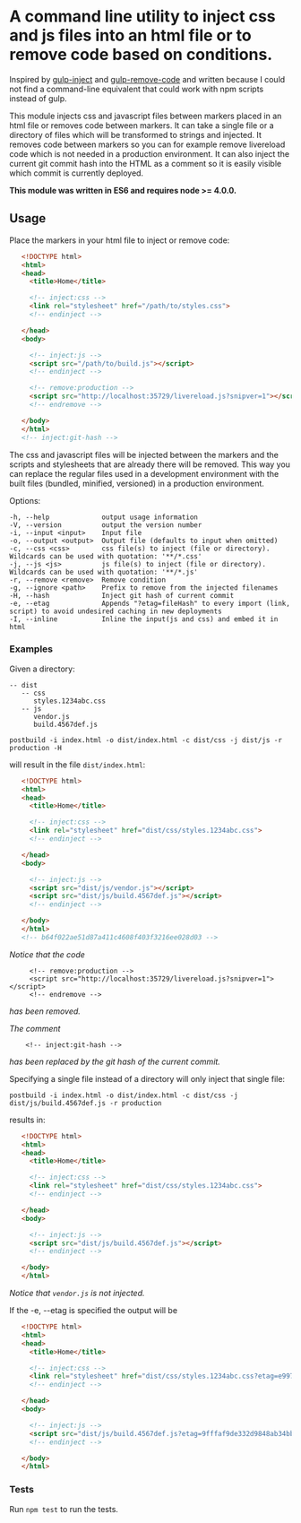 # A command line utility to inject css and js files into an html file or to remove code based on conditions.
Inspired by [gulp-inject](https://www.npmjs.com/package/gulp-inject) and [gulp-remove-code](https://www.npmjs.com/package/gulp-remove-code) and written because I could not find a command-line equivalent that could work with npm scripts instead of gulp.

This module injects css and javascript files between markers placed in an html file or removes code between markers.
It can take a single file or a directory of files which will be transformed to strings and injected.
It removes code between markers so you can for example remove livereload code which is not needed in a production environment.
It can also inject the current git commit hash into the HTML as a comment so it is easily visible which commit is currently 
deployed.

**This module was written in ES6 and requires node >= 4.0.0.**

## Usage
Place the markers in your html file to inject or remove code:

```html
   <!DOCTYPE html>
   <html>
   <head>
     <title>Home</title>

     <!-- inject:css -->
     <link rel="stylesheet" href="/path/to/styles.css">
     <!-- endinject -->

   </head>
   <body>

     <!-- inject:js -->
     <script src="/path/to/build.js"></script>
     <!-- endinject -->

     <!-- remove:production -->
     <script src="http://localhost:35729/livereload.js?snipver=1"></script>
     <!-- endremove -->

   </body>
   </html>
   <!-- inject:git-hash -->
```
The css and javascript files will be injected between the markers and the scripts and stylesheets that are already there will be removed.
This way you can replace the regular files used in a development environment with the built files (bundled, minified, versioned) in a production environment.

 Options:

    -h, --help             output usage information
    -V, --version          output the version number
    -i, --input <input>    Input file
    -o, --output <output>  Output file (defaults to input when omitted)
    -c, --css <css>        css file(s) to inject (file or directory). Wildcards can be used with quotation: '**/*.css'
    -j, --js <js>          js file(s) to inject (file or directory). Wildcards can be used with quotation: '**/*.js'
    -r, --remove <remove>  Remove condition
    -g, --ignore <path>    Prefix to remove from the injected filenames
    -H, --hash             Inject git hash of current commit
    -e, --etag             Appends "?etag=fileHash" to every import (link, script) to avoid undesired caching in new deployments
    -I, --inline           Inline the input(js and css) and embed it in html

### Examples

Given a directory:

```
-- dist
   -- css
      styles.1234abc.css
   -- js
      vendor.js
      build.4567def.js
```
`postbuild -i index.html -o dist/index.html -c dist/css -j dist/js -r production -H`

will result in the file `dist/index.html`:

```html
   <!DOCTYPE html>
   <html>
   <head>
     <title>Home</title>

     <!-- inject:css -->
     <link rel="stylesheet" href="dist/css/styles.1234abc.css">
     <!-- endinject -->

   </head>
   <body>

     <!-- inject:js -->
     <script src="dist/js/vendor.js"></script>
     <script src="dist/js/build.4567def.js"></script>
     <!-- endinject -->

   </body>
   </html>
   <!-- b64f022ae51d87a411c4608f403f3216ee028d03 -->
```

*Notice that the code*
```
     <!-- remove:production -->
     <script src="http://localhost:35729/livereload.js?snipver=1"></script>
     <!-- endremove -->
```
*has been removed.*

*The comment*
```
    <!-- inject:git-hash -->
```
*has been replaced by the git hash of the current commit.*

Specifying a single file instead of a directory will only inject that single file:

`postbuild -i index.html -o dist/index.html -c dist/css -j dist/js/build.4567def.js -r production`

results in:

```html
   <!DOCTYPE html>
   <html>
   <head>
     <title>Home</title>

     <!-- inject:css -->
     <link rel="stylesheet" href="dist/css/styles.1234abc.css">
     <!-- endinject -->

   </head>
   <body>

     <!-- inject:js -->
     <script src="dist/js/build.4567def.js"></script>
     <!-- endinject -->

   </body>
   </html>
```

*Notice that `vendor.js` is not injected.*

If the -e, --etag is specified the output will be 

```html
   <!DOCTYPE html>
   <html>
   <head>
     <title>Home</title>

     <!-- inject:css -->
     <link rel="stylesheet" href="dist/css/styles.1234abc.css?etag=e997365235369248a234b1c343ac41">
     <!-- endinject -->

   </head>
   <body>

     <!-- inject:js -->
     <script src="dist/js/build.4567def.js?etag=9fffaf9de332d9848ab34bbc3434d34341"></script>
     <!-- endinject -->

   </body>
   </html>
```

### Tests

Run `npm test` to run the tests.


